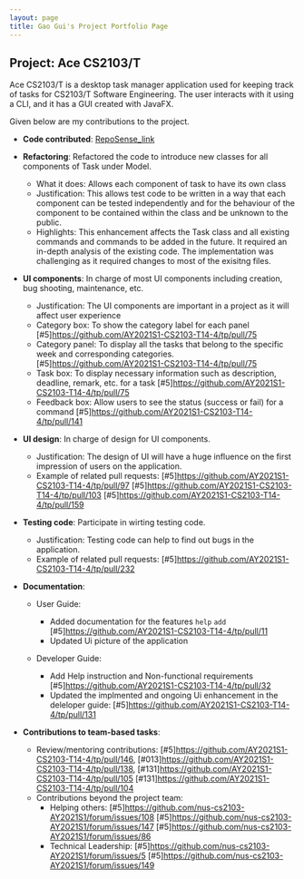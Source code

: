```yaml
---
layout: page
title: Gao Gui's Project Portfolio Page
---
```


## Project: Ace CS2103/T

Ace CS2103/T is a desktop task manager application used for keeping track of tasks for CS2103/T Software Engineering. The user interacts with it using a CLI, and it has a GUI created with JavaFX.

Given below are my contributions to the project.

* **Code contributed**: [RepoSense_link](https://nus-cs2103-ay2021s1.github.io/tp-dashboard/#breakdown=true&search=onglijin&sort=groupTitle&sortWithin=title&since=2020-08-14&timeframe=commit&mergegroup=&groupSelect=groupByRepos&checkedFileTypes=docs~functional-code~test-code~other)

* **Refactoring**: Refactored the code to introduce new classes for all components of Task under Model.
    * What it does: Allows each component of task to have its own class
    * Justification: This allows test code to be written in a way that each component can be tested independently and for the behaviour of the component to be contained within the class and be unknown to the public.
    * Highlights: This enhancement affects the Task class and all existing commands and commands to be added in the future. It required an in-depth analysis of the existing code. The implementation was challenging as it required changes to most of the exisitng files.

* **UI components**: In charge of most UI components including creation, bug shooting, maintenance, etc.
    * Justification: The UI components are important in a project as it will affect user experience
    * Category box: To show the category label for each panel [\#5]https://github.com/AY2021S1-CS2103-T14-4/tp/pull/75
	* Category panel: To display all the tasks that belong to the specific week and corresponding categories. [\#5]https://github.com/AY2021S1-CS2103-T14-4/tp/pull/75
	* Task box: To display necessary information such as description, deadline, remark, etc. for a task [\#5]https://github.com/AY2021S1-CS2103-T14-4/tp/pull/75
	* Feedback box: Allow users to see the status (success or fail) for a command [\#5]https://github.com/AY2021S1-CS2103-T14-4/tp/pull/141

* **UI design**: In charge of design for UI components.
    * Justification: The design of UI will have a huge influence on the first impression of users on the application.
	* Example of related pull requests: [\#5]https://github.com/AY2021S1-CS2103-T14-4/tp/pull/97  [\#5]https://github.com/AY2021S1-CS2103-T14-4/tp/pull/103  [\#5]https://github.com/AY2021S1-CS2103-T14-4/tp/pull/159
	
* **Testing code**: Participate in wirting testing code.
    * Justification: Testing code can help to find out bugs in the application.
	* Example of related pull requests: [\#5]https://github.com/AY2021S1-CS2103-T14-4/tp/pull/232
	
* **Documentation**:
  * User Guide:
    * Added documentation for the features `help` `add` [\#5]https://github.com/AY2021S1-CS2103-T14-4/tp/pull/11
    * Updated Ui picture of the application 

  * Developer Guide:
    * Add Help instruction and Non-functional requirements [\#5]https://github.com/AY2021S1-CS2103-T14-4/tp/pull/32
	* Updated the implmented and ongoing Ui enhancement in the deleloper guide: [\#5]https://github.com/AY2021S1-CS2103-T14-4/tp/pull/131

* **Contributions to team-based tasks**:
  * Review/mentoring contributions: [\#5]https://github.com/AY2021S1-CS2103-T14-4/tp/pull/146, [\#013]https://github.com/AY2021S1-CS2103-T14-4/tp/pull/138, [\#131]https://github.com/AY2021S1-CS2103-T14-4/tp/pull/105 [\#131]https://github.com/AY2021S1-CS2103-T14-4/tp/pull/104
  * Contributions beyond the project team: 
    * Helping others: [\#5]https://github.com/nus-cs2103-AY2021S1/forum/issues/108 [\#5]https://github.com/nus-cs2103-AY2021S1/forum/issues/147 [\#5]https://github.com/nus-cs2103-AY2021S1/forum/issues/86
    * Technical Leadership: [\#5]https://github.com/nus-cs2103-AY2021S1/forum/issues/5 [\#5]https://github.com/nus-cs2103-AY2021S1/forum/issues/149 
